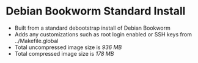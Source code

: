 # Debian Bookworm Standard Install

- Built from a standard debootstrap install of Debian Bookworm
- Adds any customizations such as root login enabled or SSH keys from ../Makefile.global
- Total uncompressed image size is *936 MB*
- Total compressed image size is *178 MB*
